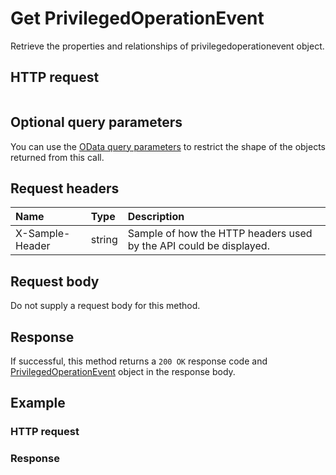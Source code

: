 # Get PrivilegedOperationEvent

Retrieve the properties and relationships of privilegedoperationevent object.
## HTTP request
```http

```

## Optional query parameters
You can use the [OData query parameters](odata-optional-query-parameters.md) to restrict the shape of the objects returned from this call.
## Request headers
| Name       | Type | Description|
|:-----------|:------|:----------|
| X-Sample-Header  | string  | Sample of how the HTTP headers used by the API could be displayed.|

## Request body
Do not supply a request body for this method.
## Response
If successful, this method returns a `200 OK` response code and [PrivilegedOperationEvent](../resources/privilegedoperationevent.md) object in the response body.
## Example
### HTTP request
### Response

